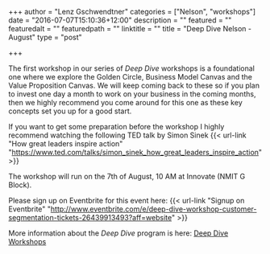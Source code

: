+++
author = "Lenz Gschwendtner"
categories = ["Nelson", "workshops"]
date = "2016-07-07T15:10:36+12:00"
description = ""
featured = ""
featuredalt = ""
featuredpath = ""
linktitle = ""
title = "Deep Dive Nelson - August"
type = "post"

+++

The first workshop in our series of _Deep Dive_ workshops is a foundational one
where we explore the Golden Circle, Business Model Canvas and the Value
Proposition Canvas. We will keep coming back to these so if you plan to invest
one day a month to work on your business in the coming months, then we highly
recommend you come around for this one as these key concepts set you up for a
good start.

If you want to get some preparation before the workshop I highly recommend watching the following TED talk by Simon Sinek
{{< url-link "How great leaders inspire action" "https://www.ted.com/talks/simon_sinek_how_great_leaders_inspire_action" >}}

The workshop will run on the 7th of August, 10 AM at Innovate (NMIT G Block). 

Please sign up on Eventbrite for this event here: {{< url-link "Signup on Eventbrite" "http://www.eventbrite.com/e/deep-dive-workshop-customer-segmentation-tickets-26439913493?aff=website" >}}

More information about the _Deep Dive_ program is here: [Deep Dive Workshops](/deep_dive/workshops)

